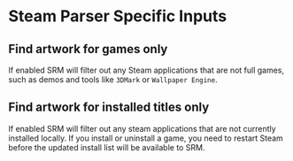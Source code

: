 # Steam Parser Specific Inputs

## Find artwork for games only

If enabled SRM will filter out any Steam applications that are not full games, such as demos and tools like `3DMark` or `Wallpaper Engine`.

## Find artwork for installed titles only

If enabled SRM will filter out any steam applications that are not currently installed locally. If you install or uninstall a game, you need to restart Steam before the updated install list will be available to SRM.
